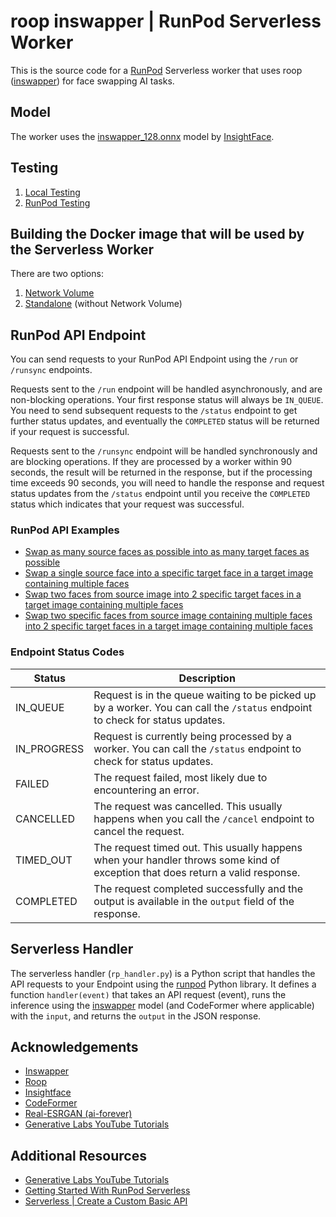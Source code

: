 # roop inswapper | RunPod Serverless Worker

This is the source code for a [RunPod](https://runpod.io?ref=2xxro4sy)
Serverless worker that uses roop ([inswapper](
https://huggingface.co/deepinsight/inswapper/tree/main)) for face
swapping AI tasks.

## Model

The worker uses the [inswapper_128.onnx](
https://huggingface.co/deepinsight/inswapper/resolve/main/inswapper_128.onnx)
model by [InsightFace](https://insightface.ai/).

## Testing

1. [Local Testing](docs/testing/local.md)
2. [RunPod Testing](docs/testing/runpod.md)

## Building the Docker image that will be used by the Serverless Worker

There are two options:

1. [Network Volume](docs/building/with-network-volume.md)
2. [Standalone](docs/building/without-network-volume.md) (without Network Volume)

## RunPod API Endpoint

You can send requests to your RunPod API Endpoint using the `/run`
or `/runsync` endpoints.

Requests sent to the `/run` endpoint will be handled asynchronously,
and are non-blocking operations.  Your first response status will always
be `IN_QUEUE`.  You need to send subsequent requests to the `/status`
endpoint to get further status updates, and eventually the `COMPLETED`
status will be returned if your request is successful.

Requests sent to the `/runsync` endpoint will be handled synchronously
and are blocking operations.  If they are processed by a worker within
90 seconds, the result will be returned in the response, but if
the processing time exceeds 90 seconds, you will need to handle the
response and request status updates from the `/status` endpoint until
you receive the `COMPLETED` status which indicates that your request
was successful.

### RunPod API Examples

* [Swap as many source faces as possible into as many target faces as possible](
docs/api/swap-as-many-faces-as-possible.md)
* [Swap a single source face into a specific target face in a target image containing multiple faces](
docs/api/swap-single-source-face-into-specific-target-face.md)
* [Swap two faces from source image into 2 specific target faces in a target image containing multiple faces](
docs/api/swap-two-faces-into-specific-target-faces.md)
* [Swap two specific faces from source image containing multiple faces into 2 specific target faces in a target image containing multiple faces](
  docs/api/swap-specific-faces-into-specific-target-faces.md)

### Endpoint Status Codes

| Status      | Description                                                                                                                     |
|-------------|---------------------------------------------------------------------------------------------------------------------------------|
| IN_QUEUE    | Request is in the queue waiting to be picked up by a worker.  You can call the `/status` endpoint to check for status updates.  |
| IN_PROGRESS | Request is currently being processed by a worker.  You can call the `/status` endpoint to check for status updates.             |
| FAILED      | The request failed, most likely due to encountering an error.                                                                   |
| CANCELLED   | The request was cancelled.  This usually happens when you call the `/cancel` endpoint to cancel the request.                    |
| TIMED_OUT   | The request timed out.  This usually happens when your handler throws some kind of exception that does return a valid response. |
| COMPLETED   | The request completed successfully and the output is available in the `output` field of the response.                           |

## Serverless Handler

The serverless handler (`rp_handler.py`) is a Python script that handles
the API requests to your Endpoint using the [runpod](https://github.com/runpod/runpod-python)
Python library.  It defines a function `handler(event)` that takes an
API request (event), runs the inference using the [inswapper](
https://huggingface.co/deepinsight/inswapper/tree/main) model (and
CodeFormer where applicable) with the `input`, and returns the `output`
in the JSON response.

## Acknowledgements

- [Inswapper](https://github.com/haofanwang/inswapper)
- [Roop](https://github.com/s0md3v/roop)
- [Insightface](https://github.com/deepinsight)
- [CodeFormer](https://huggingface.co/spaces/sczhou/CodeFormer)
- [Real-ESRGAN (ai-forever)](https://github.com/ai-forever/Real-ESRGAN)
- [Generative Labs YouTube Tutorials](https://www.youtube.com/@generativelabs)

## Additional Resources

- [Generative Labs YouTube Tutorials](https://www.youtube.com/@generativelabs)
- [Getting Started With RunPod Serverless](https://trapdoor.cloud/getting-started-with-runpod-serverless/)
- [Serverless | Create a Custom Basic API](https://blog.runpod.io/serverless-create-a-basic-api/)
